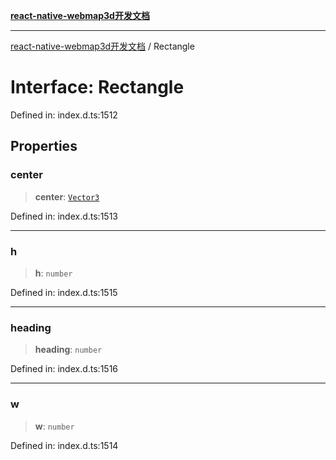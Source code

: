 [**react-native-webmap3d开发文档**](../README.md)

***

[react-native-webmap3d开发文档](../globals.md) / Rectangle

# Interface: Rectangle

Defined in: index.d.ts:1512

## Properties

### center

> **center**: [`Vector3`](Vector3.md)

Defined in: index.d.ts:1513

***

### h

> **h**: `number`

Defined in: index.d.ts:1515

***

### heading

> **heading**: `number`

Defined in: index.d.ts:1516

***

### w

> **w**: `number`

Defined in: index.d.ts:1514
